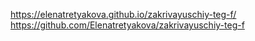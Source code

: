 https://elenatretyakova.github.io/zakrivayuschiy-teg-f/
https://github.com/Elenatretyakova/zakrivayuschiy-teg-f
